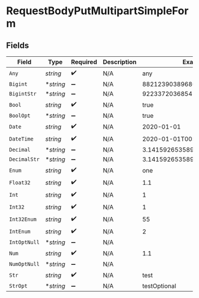 # RequestBodyPutMultipartSimpleForm


## Fields

| Field                        | Type                         | Required                     | Description                  | Example                      |
| ---------------------------- | ---------------------------- | ---------------------------- | ---------------------------- | ---------------------------- |
| `Any`                        | *string*                     | :heavy_check_mark:           | N/A                          | any                          |
| `Bigint`                     | **string*                    | :heavy_minus_sign:           | N/A                          | 8821239038968084             |
| `BigintStr`                  | **string*                    | :heavy_minus_sign:           | N/A                          | 9223372036854775808          |
| `Bool`                       | *string*                     | :heavy_check_mark:           | N/A                          | true                         |
| `BoolOpt`                    | **string*                    | :heavy_minus_sign:           | N/A                          | true                         |
| `Date`                       | *string*                     | :heavy_check_mark:           | N/A                          | 2020-01-01                   |
| `DateTime`                   | *string*                     | :heavy_check_mark:           | N/A                          | 2020-01-01T00:00:00.000001Z  |
| `Decimal`                    | **string*                    | :heavy_minus_sign:           | N/A                          | 3.141592653589793            |
| `DecimalStr`                 | **string*                    | :heavy_minus_sign:           | N/A                          | 3.14159265358979344719667586 |
| `Enum`                       | *string*                     | :heavy_check_mark:           | N/A                          | one                          |
| `Float32`                    | *string*                     | :heavy_check_mark:           | N/A                          | 1.1                          |
| `Int`                        | *string*                     | :heavy_check_mark:           | N/A                          | 1                            |
| `Int32`                      | *string*                     | :heavy_check_mark:           | N/A                          | 1                            |
| `Int32Enum`                  | *string*                     | :heavy_check_mark:           | N/A                          | 55                           |
| `IntEnum`                    | *string*                     | :heavy_check_mark:           | N/A                          | 2                            |
| `IntOptNull`                 | **string*                    | :heavy_minus_sign:           | N/A                          |                              |
| `Num`                        | *string*                     | :heavy_check_mark:           | N/A                          | 1.1                          |
| `NumOptNull`                 | **string*                    | :heavy_minus_sign:           | N/A                          |                              |
| `Str`                        | *string*                     | :heavy_check_mark:           | N/A                          | test                         |
| `StrOpt`                     | **string*                    | :heavy_minus_sign:           | N/A                          | testOptional                 |
